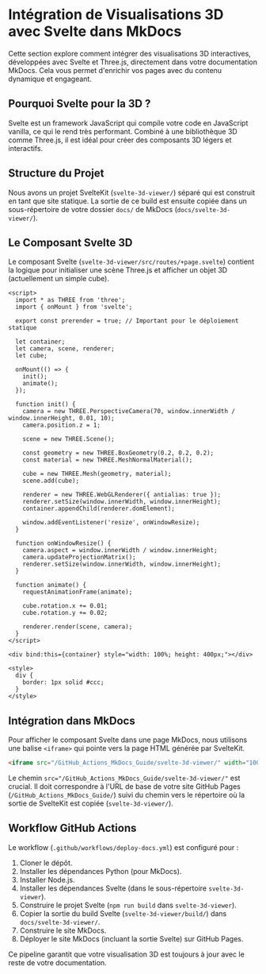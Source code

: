 # Intégration de Visualisations 3D avec Svelte dans MkDocs

Cette section explore comment intégrer des visualisations 3D interactives, développées avec Svelte et Three.js, directement dans votre documentation MkDocs. Cela vous permet d'enrichir vos pages avec du contenu dynamique et engageant.

## Pourquoi Svelte pour la 3D ?

Svelte est un framework JavaScript qui compile votre code en JavaScript vanilla, ce qui le rend très performant. Combiné à une bibliothèque 3D comme Three.js, il est idéal pour créer des composants 3D légers et interactifs.

## Structure du Projet

Nous avons un projet SvelteKit (`svelte-3d-viewer/`) séparé qui est construit en tant que site statique. La sortie de ce build est ensuite copiée dans un sous-répertoire de votre dossier `docs/` de MkDocs (`docs/svelte-3d-viewer/`).

## Le Composant Svelte 3D

Le composant Svelte (`svelte-3d-viewer/src/routes/+page.svelte`) contient la logique pour initialiser une scène Three.js et afficher un objet 3D (actuellement un simple cube).

```svelte
<script>
  import * as THREE from 'three';
  import { onMount } from 'svelte';

  export const prerender = true; // Important pour le déploiement statique

  let container;
  let camera, scene, renderer;
  let cube;

  onMount(() => {
    init();
    animate();
  });

  function init() {
    camera = new THREE.PerspectiveCamera(70, window.innerWidth / window.innerHeight, 0.01, 10);
    camera.position.z = 1;

    scene = new THREE.Scene();

    const geometry = new THREE.BoxGeometry(0.2, 0.2, 0.2);
    const material = new THREE.MeshNormalMaterial();

    cube = new THREE.Mesh(geometry, material);
    scene.add(cube);

    renderer = new THREE.WebGLRenderer({ antialias: true });
    renderer.setSize(window.innerWidth, window.innerHeight);
    container.appendChild(renderer.domElement);

    window.addEventListener('resize', onWindowResize);
  }

  function onWindowResize() {
    camera.aspect = window.innerWidth / window.innerHeight;
    camera.updateProjectionMatrix();
    renderer.setSize(window.innerWidth, window.innerHeight);
  }

  function animate() {
    requestAnimationFrame(animate);

    cube.rotation.x += 0.01;
    cube.rotation.y += 0.02;

    renderer.render(scene, camera);
  }
</script>

<div bind:this={container} style="width: 100%; height: 400px;"></div>

<style>
  div {
    border: 1px solid #ccc;
  }
</style>
```

## Intégration dans MkDocs

Pour afficher le composant Svelte dans une page MkDocs, nous utilisons une balise `<iframe>` qui pointe vers la page HTML générée par SvelteKit.

```markdown
<iframe src="/GitHub_Actions_MkDocs_Guide/svelte-3d-viewer/" width="100%" height="400px" style="border:none;"></iframe>
```

Le chemin `src="/GitHub_Actions_MkDocs_Guide/svelte-3d-viewer/"` est crucial. Il doit correspondre à l'URL de base de votre site GitHub Pages (`/GitHub_Actions_MkDocs_Guide/`) suivi du chemin vers le répertoire où la sortie de SvelteKit est copiée (`svelte-3d-viewer/`).

## Workflow GitHub Actions

Le workflow (`.github/workflows/deploy-docs.yml`) est configuré pour :

1.  Cloner le dépôt.
2.  Installer les dépendances Python (pour MkDocs).
3.  Installer Node.js.
4.  Installer les dépendances Svelte (dans le sous-répertoire `svelte-3d-viewer`).
5.  Construire le projet Svelte (`npm run build` dans `svelte-3d-viewer`).
6.  Copier la sortie du build Svelte (`svelte-3d-viewer/build/`) dans `docs/svelte-3d-viewer/`.
7.  Construire le site MkDocs.
8.  Déployer le site MkDocs (incluant la sortie Svelte) sur GitHub Pages.

Ce pipeline garantit que votre visualisation 3D est toujours à jour avec le reste de votre documentation.
